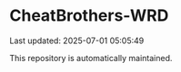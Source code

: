 # CheatBrothers-WRD

Last updated: 2025-07-01 05:05:49

This repository is automatically maintained.
